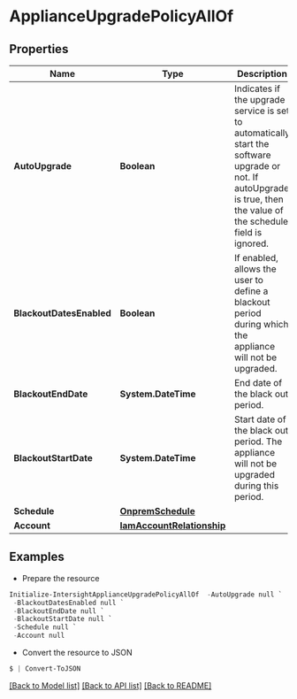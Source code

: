 # ApplianceUpgradePolicyAllOf
## Properties

Name | Type | Description | Notes
------------ | ------------- | ------------- | -------------
**AutoUpgrade** | **Boolean** | Indicates if the upgrade service is set to automatically start the software upgrade or not. If autoUpgrade is true, then the value of the schedule field is ignored. | [optional] 
**BlackoutDatesEnabled** | **Boolean** | If enabled, allows the user to define a blackout period during which the appliance will not be upgraded. | [optional] 
**BlackoutEndDate** | **System.DateTime** | End date of the black out period. | [optional] 
**BlackoutStartDate** | **System.DateTime** | Start date of the black out period. The appliance will not be upgraded during this period. | [optional] 
**Schedule** | [**OnpremSchedule**](OnpremSchedule.md) |  | [optional] 
**Account** | [**IamAccountRelationship**](IamAccountRelationship.md) |  | [optional] 

## Examples

- Prepare the resource
```powershell
Initialize-IntersightApplianceUpgradePolicyAllOf  -AutoUpgrade null `
 -BlackoutDatesEnabled null `
 -BlackoutEndDate null `
 -BlackoutStartDate null `
 -Schedule null `
 -Account null
```

- Convert the resource to JSON
```powershell
$ | Convert-ToJSON
```

[[Back to Model list]](../README.md#documentation-for-models) [[Back to API list]](../README.md#documentation-for-api-endpoints) [[Back to README]](../README.md)

